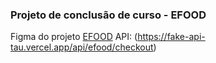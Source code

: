 ### Projeto de conclusão de curso - EFOOD

Figma do projeto <a href="https://www.figma.com/design/JjduV2Tg713TzYUUsees8b/efood">EFOOD</a>
API: (https://fake-api-tau.vercel.app/api/efood/checkout)
